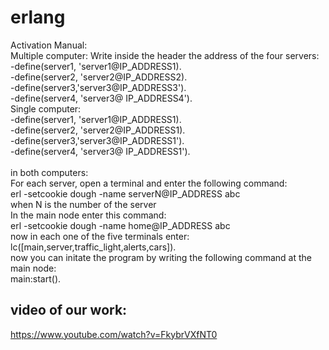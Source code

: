 # erlang
Activation Manual:
</br> 
Multiple computer:
Write inside the header the address of the four servers:
</br>
-define(server1, 'server1@IP_ADDRESS1).
</br>
-define(server2, 'server2@IP_ADDRESS2).
</br>
-define(server3,'server3@IP_ADDRESS3').
</br>
-define(server4, 'server3@ IP_ADDRESS4').
</br>
Single computer:
</br>
-define(server1, 'server1@IP_ADDRESS1).
</br>
-define(server2, 'server2@IP_ADDRESS1).
</br>
-define(server3,'server3@IP_ADDRESS1').
</br>
-define(server4, 'server3@ IP_ADDRESS1').
</br>
</br>
in both computers:
</br>
For each server, open a terminal and enter the following command:
</br>
erl -setcookie dough -name serverN@IP_ADDRESS abc
</br>
when N is the number of the server
</br>
In the main node enter this command:
</br>
erl -setcookie dough -name home@IP_ADDRESS abc
</br>
now in each one of the five terminals enter:
</br>
lc([main,server,traffic_light,alerts,cars]).
</br>
now you can initate the program by writing the following command at the main node:
</br>
main:start().

## video of our work:
https://www.youtube.com/watch?v=FkybrVXfNT0
